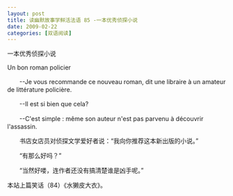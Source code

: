 ```yaml
---
layout: post
title: 读幽默故事学鲜活法语 85 -一本优秀侦探小说
date: 2009-02-22
categories: [双语阅读]  
---
```


一本优秀侦探小说

Un bon roman policier

　　--Je vous recommande ce nouveau roman, dit une libraire à un amateur de littérature policière.

　　--Il est si bien que cela?

　　--C'est simple : même son auteur n'est pas parvenu à découvrir l'assassin.



　　书店女店员对侦探文学爱好者说：“我向你推荐这本新出版的小说。”

　　“有那么好吗？”

　　“当然好喽，连作者还没有搞清楚谁是凶手呢。”



本站上篇笑话（84）《水獭皮大衣》。
